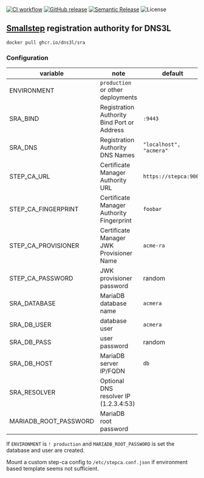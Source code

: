[![CI workflow](https://img.shields.io/github/workflow/status/dns3l/sra/main?label=ci&logo=github)](https://github.com/dns3l/sra/actions/workflows/main.yml)
[![GitHub release](https://img.shields.io/github/release/dns3l/sra.svg&logo=github)](https://github.com/dns3l/sra/releases/latest)
[![Semantic Release](https://img.shields.io/badge/semantic--release-angular-e10079?logo=semantic-release)](https://github.com/semantic-release/semantic-release)
![License](https://img.shields.io/github/license/dns3l/sra)

## [Smallstep][1] registration authority for DNS3L

`docker pull ghcr.io/dns3l/sra`

[1]: https://smallstep.com/docs/registration-authorities/acme-for-certificate-manager

### Configuration

| variable | note | default |
| --- | --- | --- |
| ENVIRONMENT | `production` or other deployments | |
| SRA_BIND | Registration Authority Bind Port or Address | `:9443` |
| SRA_DNS | Registration Authority DNS Names | `"localhost", "acmera"` |
| STEP_CA_URL | Certificate Manager Authority URL | `https://stepca:9000` |
| STEP_CA_FINGERPRINT | Certificate Manager Authority Fingerprint | `foobar` |
| STEP_CA_PROVISIONER | Certificate Manager JWK Provisioner Name | `acme-ra` |
| STEP_CA_PASSWORD | JWK provisioner password | random |
| SRA_DATABASE | MariaDB database name | `acmera` |
| SRA_DB_USER | database user | `acmera` |
| SRA_DB_PASS | user password | random |
| SRA_DB_HOST | MariaDB server IP/FQDN | `db` |
| SRA_RESOLVER | Optional DNS resolver IP (1.2.3.4:53) | |
| MARIADB_ROOT_PASSWORD | MariaDB root password | |

If `ENVIRONMENT` is `! production` and `MARIADB_ROOT_PASSWORD` is set the database and user are created.

Mount a custom step-ca config to `/etc/stepca.conf.json` if environment based template seems not sufficient.
